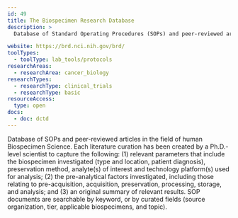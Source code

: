 ```yaml
---
id: 49
title: The Biospecimen Research Database
description: >
  Database of Standard Operating Procedures (SOPs) and peer-reviewed articles in the field of human Biospecimen Science. SOP documents are searchable by keyword, or by curated fields (source organization,tier, applicable biospecimens, and topic).

website: https://brd.nci.nih.gov/brd/
toolTypes:
  - toolType: lab_tools/protocols
researchAreas:
  - researchArea: cancer_biology
researchTypes:
  - researchType: clinical_trials
  - researchType: basic
resourceAccess:
  type: open
docs:
  - doc: dctd
---
```

Database of SOPs and peer-reviewed articles in the field of human Biospecimen Science. Each literature curation has been created by a Ph.D.-level scientist to capture the following: (1) relevant parameters that include the biospecimen investigated (type and location, patient diagnosis), preservation method, analyte(s) of interest and technology platform(s) used for analysis; (2) the pre-analytical factors investigated, including those relating to pre-acquisition, acquisition, preservation, processing, storage, and analysis; and (3) an original summary of relevant results. SOP documents are searchable by keyword, or by curated fields (source organization, tier, applicable biospecimens, and topic).
